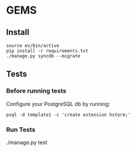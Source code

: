 # GEMS

## Install
```
source ev/bin/active
pip install -r requirements.txt
./manage.py syncdb --migrate
```

## Tests
### Before running tests
Configure your PostgreSQL db by running: 
```
psql -d template1 -c 'create extension hstore;'
```

### Run Tests
./manage.py test
